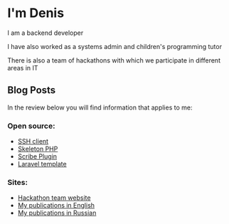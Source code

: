 # I'm Denis 

I am a backend developer

I have also worked as a systems admin and children's programming tutor

There is also a team of hackathons with which we participate in different areas in IT

## Blog Posts
In the review below you will find information that applies to me:

### Open source:
- [SSH client](https://github.com/misha-ssh)
- [Skeleton PHP](https://github.com/deniskorbakov/skeleton-php-docker)
- [Scribe Plugin](https://github.com/deniskorbakov/laravel-data-scribe)
- [Laravel template](https://github.com/deniskorbakov/laravel-12-frankenphp-docker)

### Sites:
- [Hackathon team website](https://жыбийрыр.рф/)
- [My publications in English](https://dev.to/deniskorbakov)
- [My publications in Russian](https://habr.com/ru/users/deniskorbakov9/)
